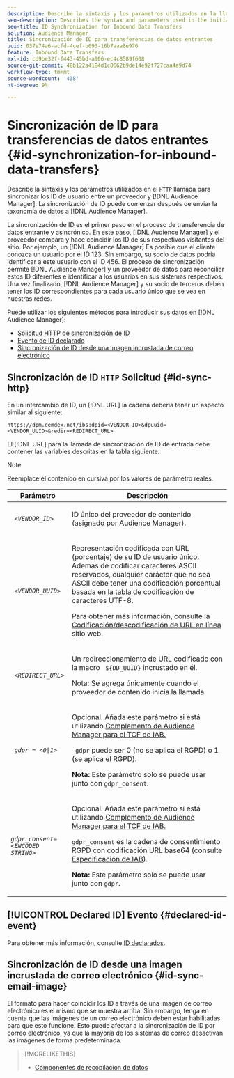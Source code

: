 ```yaml
---
description: Describe la sintaxis y los parámetros utilizados en la llamada HTTP inicial para sincronizar los identificadores de usuario entre un proveedor y un Audience Manager. La sincronización de ID puede comenzar después de enviar la taxonomía de datos al Audience Manager.
seo-description: Describes the syntax and parameters used in the initial HTTP call to synchronize user IDs between a vendor and Audience Manager. ID synchronization can begin after you send your data taxonomy to Audience Manager.
seo-title: ID Synchronization for Inbound Data Transfers
solution: Audience Manager
title: Sincronización de ID para transferencias de datos entrantes
uuid: 037e74a6-acfd-4cef-b693-16b7aaa8e976
feature: Inbound Data Transfers
exl-id: cd9be32f-f443-45bd-a906-ec4c8589f608
source-git-commit: 48b122a4184d1c0662b9de14e92f727caa4a9d74
workflow-type: tm+mt
source-wordcount: '438'
ht-degree: 9%

---
```


# Sincronización de ID para transferencias de datos entrantes {#id-synchronization-for-inbound-data-transfers}

Describe la sintaxis y los parámetros utilizados en el `HTTP` llamada para sincronizar los ID de usuario entre un proveedor y [!DNL Audience Manager]. La sincronización de ID puede comenzar después de enviar la taxonomía de datos a [!DNL Audience Manager].

La sincronización de ID es el primer paso en el proceso de transferencia de datos entrante y asincrónico. En este paso, [!DNL Audience Manager] y el proveedor compara y hace coincidir los ID de sus respectivos visitantes del sitio. Por ejemplo, un [!DNL Audience Manager] Es posible que el cliente conozca un usuario por el ID 123. Sin embargo, su socio de datos podría identificar a este usuario con el ID 456. El proceso de sincronización permite [!DNL Audience Manager] y un proveedor de datos para reconciliar estos ID diferentes e identificar a los usuarios en sus sistemas respectivos. Una vez finalizado, [!DNL Audience Manager] y su socio de terceros deben tener los ID correspondientes para cada usuario único que se vea en nuestras redes.

Puede utilizar los siguientes métodos para introducir sus datos en [!DNL Audience Manager]:

* [Solicitud HTTP de sincronización de ID](../../../integration/sending-audience-data/batch-data-transfer-explained/id-sync-http.md#id-sync-http)
* [Evento de ID declarado](../../../integration/sending-audience-data/batch-data-transfer-explained/id-sync-http.md#declared-id-event)
* [Sincronización de ID desde una imagen incrustada de correo electrónico](../../../integration/sending-audience-data/batch-data-transfer-explained/id-sync-http.md#id-sync-email-image)

## Sincronización de ID `HTTP` Solicitud {#id-sync-http}

En un intercambio de ID, un [!DNL URL] la cadena debería tener un aspecto similar al siguiente:

```
https://dpm.demdex.net/ibs:dpid=<VENDOR_ID>&dpuuid=<VENDOR_UUID>&redir=<REDIRECT_URL>
```

El [!DNL URL] para la llamada de sincronización de ID de entrada debe contener las variables descritas en la tabla siguiente.

>[!NOTE]
>
>Reemplace el contenido en cursiva por los valores de parámetro reales.

<table id="table_EB9F4246E2A34ABB8ED06EA458EB186F"> 
 <thead> 
  <tr> 
   <th colname="col1" class="entry"> Parámetro </th> 
   <th colname="col2" class="entry"> Descripción </th> 
  </tr> 
 </thead>
 <tbody> 
  <tr> 
   <td colname="col1"> <code> <i>&lt;VENDOR_ID&gt;</i> </code> </td> 
   <td colname="col2"> <p>ID único del proveedor de contenido (asignado por <span class="keyword"> Audience Manager</span>). </p> </td> 
  </tr> 
  <tr> 
   <td colname="col1"> <code> <i>&lt;VENDOR_UUID&gt;</i> </code> </td> 
   <td colname="col2"> <p>Representación codificada con URL (porcentaje) de su ID de usuario único. Además de codificar caracteres ASCII reservados, cualquier carácter que no sea ASCII debe tener una codificación porcentual basada en la tabla de codificación de caracteres UTF-8. </p> <p>Para obtener más información, consulte la <a href="https://www.url-encode-decode.com" format="http" scope="external"> Codificación/descodificación de URL en línea</a> sitio web. </p> </td> 
  </tr> 
  <tr> 
   <td colname="col1"> <code> <i>&lt;REDIRECT_URL&gt;</i> </code> </td> 
   <td colname="col2"> <p>Un redireccionamiento de URL codificado con la macro <code> ${DD_UUID}</code> incrustado en él. </p> <p>Nota: Se agrega únicamente cuando el proveedor de contenido inicia la llamada. </p> </td> 
  </tr> 
  <tr> 
   <td colname="col1"> <code> <i>gdpr = &lt;0|1&gt;</i> </code> </td> 
   <td colname="col2"> <p>Opcional. Añada este parámetro si está utilizando <a href="../../../overview/data-security-and-privacy/aam-iab-plugin.md">Complemento de Audience Manager para el TCF de IAB.</a></p> <p><code> gdpr</code> puede ser 0 (no se aplica el RGPD) o 1 (se aplica el RGPD). </p> <p> <b>Nota:</b> Este parámetro solo se puede usar junto con <code>gdpr_consent</code>.</p></td> 
  </tr> 
  <tr> 
   <td colname="col1"> <code><i>gdpr_consent=&lt;ENCODED STRING&gt;</i> </code> </td> 
   <td colname="col2"> <p>Opcional. Añada este parámetro si está utilizando <a href="../../../overview/data-security-and-privacy/aam-iab-plugin.md">Complemento de Audience Manager para el TCF de IAB.</a></p> <p><code>gdpr_consent</code> es la cadena de consentimiento RGPD con codificación URL base64 (consulte <a href="https://github.com/InteractiveAdvertisingBureau/GDPR-Transparency-and-Consent-Framework/blob/master/URL-based%20Consent%20Passing_%20Framework%20Guidance.md#specifications" format="http" scope="external"> Especificación de IAB</a>). </p> <p> <b>Nota:</b> Este parámetro solo se puede usar junto con <code>gdpr</code>.</p> </td> 
  </tr> 
 </tbody> 
</table>

## [!UICONTROL Declared ID] Evento {#declared-id-event}

Para obtener más información, consulte [ID declarados](../../../features/declared-ids.md).

## Sincronización de ID desde una imagen incrustada de correo electrónico {#id-sync-email-image}

El formato para hacer coincidir los ID a través de una imagen de correo electrónico es el mismo que se muestra arriba. Sin embargo, tenga en cuenta que las imágenes de un correo electrónico deben estar habilitadas para que esto funcione. Esto puede afectar a la sincronización de ID por correo electrónico, ya que la mayoría de los sistemas de correo desactivan las imágenes de forma predeterminada.

>[!MORELIKETHIS]
>
>* [Componentes de recopilación de datos](../../../reference/system-components/components-data-collection.md)

